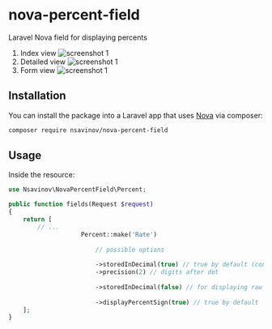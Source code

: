 # nova-percent-field
 Laravel Nova field for displaying percents

1. Index view
![screenshot 1](https://raw.githubusercontent.com/NikolaySav/nova-percent-field/master/docs/index.png)
2. Detailed view
![screenshot 1](https://raw.githubusercontent.com/NikolaySav/nova-percent-field/master/docs/detailed.png)
3. Form view
![screenshot 1](https://raw.githubusercontent.com/NikolaySav/nova-percent-field/master/docs/form.png)

## Installation

You can install the package into a Laravel app that uses [Nova](https://nova.laravel.com) via composer:

```bash
composer require nsavinov/nova-percent-field
```

## Usage
Inside the resource:

```php
use Nsavinov\NovaPercentField\Percent;

public function fields(Request $request)
{
    return [
        // ...
                    Percent::make('Rate')
                    
                        // possible options
                        
                        ->storedInDecimal(true) // true by default (converts 0.15 to 15.00)
                        ->precision(2) // digits after dot
                        
                        ->storedInDecimal(false) // for displaying raw value from database
                        
                        ->displayPercentSign(true) // true by default
    ];
}
